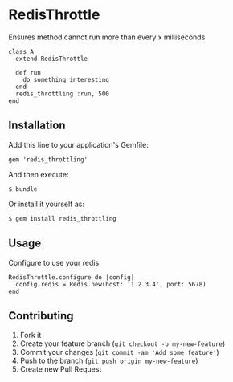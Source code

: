 # RedisThrottle

Ensures method cannot run more than every x milliseconds.

    class A
      extend RedisThrottle
      
      def run
        do something interesting
      end
      redis_throttling :run, 500
    end


## Installation

Add this line to your application's Gemfile:

    gem 'redis_throttling'

And then execute:

    $ bundle

Or install it yourself as:

    $ gem install redis_throttling


## Usage

Configure to use your redis

    RedisThrottle.configure do |config|
      config.redis = Redis.new(host: '1.2.3.4', port: 5678)
    end


## Contributing

1. Fork it
2. Create your feature branch (`git checkout -b my-new-feature`)
3. Commit your changes (`git commit -am 'Add some feature'`)
4. Push to the branch (`git push origin my-new-feature`)
5. Create new Pull Request
